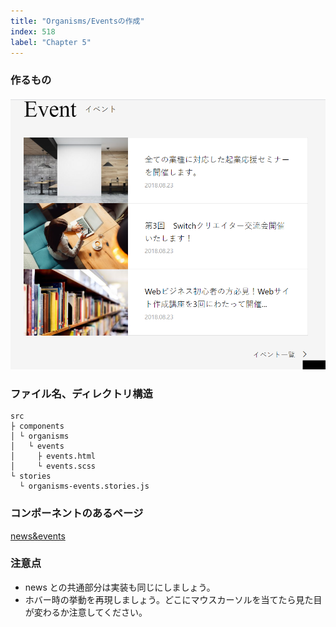 ```yaml
---
title: "Organisms/Eventsの作成"
index: 518
label: "Chapter 5"
---
```


### 作るもの

![organisms_events](./images/organisms_events.png)

### ファイル名、ディレクトリ構造

```
src
├ components
│ └ organisms
│   └ events
│     ├ events.html
│     └ events.scss
└ stories
  └ organisms-events.stories.js
```

### コンポーネントのあるページ

[news&events](https://www.figma.com/file/itngQHR9R5RB7xwCXAKOde/?node-id=820%3A0)

### 注意点

- news との共通部分は実装も同じにしましょう。
- ホバー時の挙動を再現しましょう。どこにマウスカーソルを当てたら見た目が変わるか注意してください。
